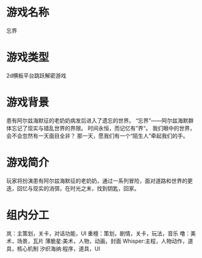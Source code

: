 # 游戏名称
忘界
# 游戏类型
2d横板平台跳跃解密游戏
# 游戏背景
患有阿尔兹海默征的老奶奶病发后进入了遗忘的世界。
“忘界”——阿尔兹海默群体忘记了现实与错乱世界的界限。
时间永恒，而记忆有”界“。
我们眼中的世界，会不会忽然有一天面目全非？
那一天，愿我们有一个“陌生人”牵起我们的手。
# 游戏简介
玩家将扮演患有阿尔兹海默征的老奶奶，通过一系列冒险，面对道路和世界的更迭，回忆与现实的消弭，在时光之末，找到钥匙，回家。
# 组内分工
岚：主策划，关卡，对话功能，UI
重檀：策划，剧情，关卡，玩法，音乐
噜：美术，场景，瓦片
薄脆星:美术，人物，动画，封面
Whisper:主程，人物动作，道具，核心机制
汐织海纳:程序，道具，UI
